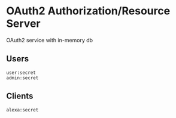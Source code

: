 # OAuth2 Authorization/Resource Server

OAuth2 service with in-memory db

## Users
```
user:secret
admin:secret
```

## Clients
```
alexa:secret
```